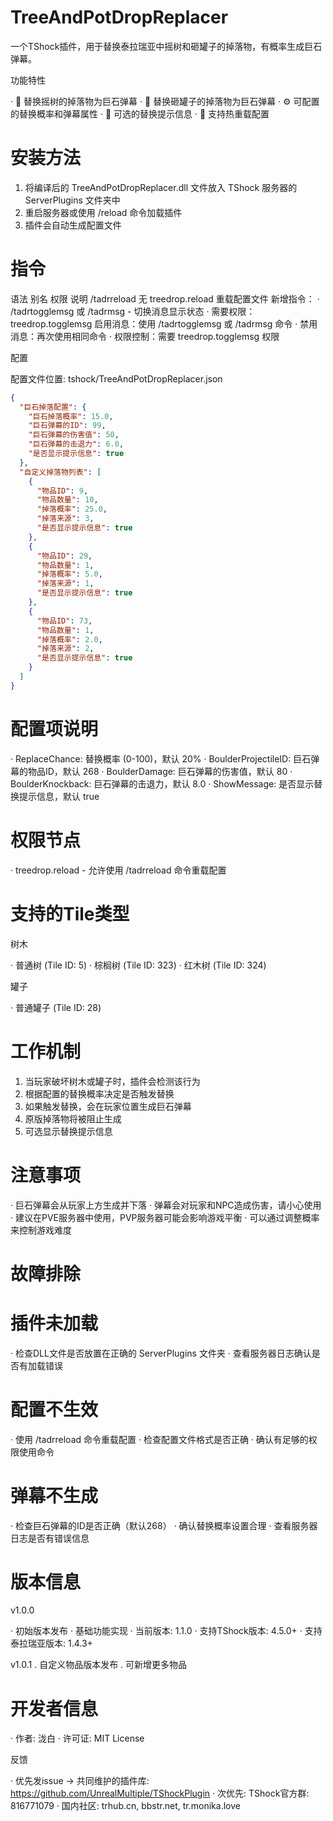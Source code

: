 # TreeAndPotDropReplacer

一个TShock插件，用于替换泰拉瑞亚中摇树和砸罐子的掉落物，有概率生成巨石弹幕。

功能特性

· 🌳 替换摇树的掉落物为巨石弹幕
· 🏺 替换砸罐子的掉落物为巨石弹幕
· ⚙️ 可配置的替换概率和弹幕属性
· 💬 可选的替换提示信息
· 🔄 支持热重载配置

# 安装方法

1. 将编译后的 TreeAndPotDropReplacer.dll 文件放入 TShock 服务器的 ServerPlugins 文件夹中
2. 重启服务器或使用 /reload 命令加载插件
3. 插件会自动生成配置文件

# 指令

语法 别名 权限 说明
/tadrreload 无 treedrop.reload 重载配置文件
新增指令：
   · /tadrtogglemsg 或 /tadrmsg - 切换消息显示状态
   · 需要权限：treedrop.togglemsg
启用消息：使用 /tadrtogglemsg 或 /tadrmsg 命令
· 禁用消息：再次使用相同命令
· 权限控制：需要 treedrop.togglemsg 权限

配置

配置文件位置: tshock/TreeAndPotDropReplacer.json

```json
{
  "巨石掉落配置": {
    "巨石掉落概率": 15.0,
    "巨石弹幕的ID": 99,
    "巨石弹幕的伤害值": 50,
    "巨石弹幕的击退力": 6.0,
    "是否显示提示信息": true
  },
  "自定义掉落物列表": [
    {
      "物品ID": 9,
      "物品数量": 10,
      "掉落概率": 25.0,
      "掉落来源": 3,
      "是否显示提示信息": true
    },
    {
      "物品ID": 29,
      "物品数量": 1,
      "掉落概率": 5.0,
      "掉落来源": 1,
      "是否显示提示信息": true
    },
    {
      "物品ID": 73,
      "物品数量": 1,
      "掉落概率": 2.0,
      "掉落来源": 2,
      "是否显示提示信息": true
    }
  ]
}
```

# 配置项说明

· ReplaceChance: 替换概率 (0-100)，默认 20%
· BoulderProjectileID: 巨石弹幕的物品ID，默认 268
· BoulderDamage: 巨石弹幕的伤害值，默认 80
· BoulderKnockback: 巨石弹幕的击退力，默认 8.0
· ShowMessage: 是否显示替换提示信息，默认 true

# 权限节点
· treedrop.reload - 允许使用 /tadrreload 命令重载配置

# 支持的Tile类型

树木

· 普通树 (Tile ID: 5)
· 棕榈树 (Tile ID: 323)
· 红木树 (Tile ID: 324)

罐子

· 普通罐子 (Tile ID: 28)

# 工作机制

1. 当玩家破坏树木或罐子时，插件会检测该行为
2. 根据配置的替换概率决定是否触发替换
3. 如果触发替换，会在玩家位置生成巨石弹幕
4. 原版掉落物将被阻止生成
5. 可选显示替换提示信息

# 注意事项

· 巨石弹幕会从玩家上方生成并下落
· 弹幕会对玩家和NPC造成伤害，请小心使用
· 建议在PVE服务器中使用，PVP服务器可能会影响游戏平衡
· 可以通过调整概率来控制游戏难度

# 故障排除

# 插件未加载

· 检查DLL文件是否放置在正确的 ServerPlugins 文件夹
· 查看服务器日志确认是否有加载错误

# 配置不生效

· 使用 /tadrreload 命令重载配置
· 检查配置文件格式是否正确
· 确认有足够的权限使用命令

# 弹幕不生成

· 检查巨石弹幕的ID是否正确（默认268）
· 确认替换概率设置合理
· 查看服务器日志是否有错误信息

# 版本信息

v1.0.0

· 初始版本发布
· 基础功能实现
· 当前版本: 1.1.0
· 支持TShock版本: 4.5.0+
· 支持泰拉瑞亚版本: 1.4.3+

v1.0.1
. 自定义物品版本发布
. 可新增更多物品

# 开发者信息

· 作者: 泷白
· 许可证: MIT License

反馈

· 优先发issue -> 共同维护的插件库: https://github.com/UnrealMultiple/TShockPlugin
· 次优先: TShock官方群: 816771079
· 国内社区: trhub.cn, bbstr.net, tr.monika.love
